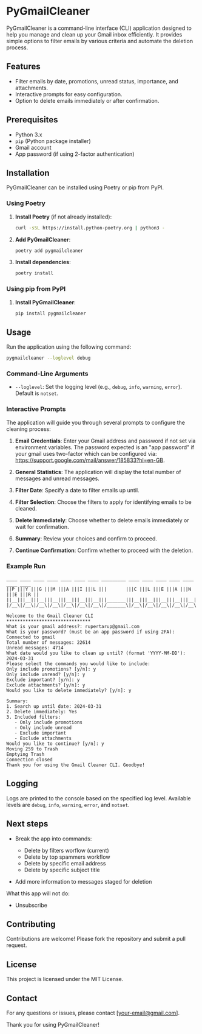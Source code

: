 # PyGmailCleaner

PyGmailCleaner is a command-line interface (CLI) application designed to help you manage and clean up your Gmail inbox efficiently. It provides simple options to filter emails by various criteria and automate the deletion process.

## Features

- Filter emails by date, promotions, unread status, importance, and attachments.
- Interactive prompts for easy configuration.
- Option to delete emails immediately or after confirmation.

## Prerequisites

- Python 3.x
- `pip` (Python package installer)
- Gmail account
- App password (if using 2-factor authentication)

## Installation

PyGmailCleaner can be installed using Poetry or pip from PyPI.

### Using Poetry

1. **Install Poetry** (if not already installed):
   ```bash
   curl -sSL https://install.python-poetry.org | python3 -
   ```

2. **Add PyGmailCleaner**:
   ```bash
   poetry add pygmailcleaner
   ```

3. **Install dependencies**:
   ```bash
   poetry install
   ```

### Using pip from PyPI

1. **Install PyGmailCleaner**:
   ```bash
   pip install pygmailcleaner
   ```

## Usage

Run the application using the following command:
```bash
pygmailcleaner --loglevel debug
```

### Command-Line Arguments

- `--loglevel`: Set the logging level (e.g., `debug`, `info`, `warning`, `error`). Default is `notset`.

### Interactive Prompts

The application will guide you through several prompts to configure the cleaning process:

1. **Email Credentials**: Enter your Gmail address and password if not set via environment variables. The password expected is an "app password" if your gmail uses two-factor which can be configured via: https://support.google.com/mail/answer/185833?hl=en-GB. 

2. **General Statistics**: The application will display the total number of messages and unread messages.

3. **Filter Date**: Specify a date to filter emails up until.

4. **Filter Selection**: Choose the filters to apply for identifying emails to be cleaned.

5. **Delete Immediately**: Choose whether to delete emails immediately or wait for confirmation.

6. **Summary**: Review your choices and confirm to proceed.
 
7. **Continue Confirmation**: Confirm whether to proceed with the deletion.

### Example Run

```plaintext
____ ____ ____ ____ ____ ____ ____ _________ ____ ____ ____ ____ ____ ____ ____ 
||P |||Y |||G |||M |||A |||I |||L |||       |||C |||L |||E |||A |||N |||E |||R ||
||__|||__|||__|||__|||__|||__|||__|||_______|||__|||__|||__|||__|||__|||__|||__||
|/__\|/__\|/__\|/__\|/__\|/__\|/__\|/_______\|/__\|/__\|/__\|/__\|/__\|/__\|/__\| 
        
Welcome to the Gmail Cleaner CLI
*******************************
What is your gmail address?: rupertarup@gmail.com
What is your password? (must be an app password if using 2FA): 
Connected to gmail
Total number of messages: 22614
Unread messages: 4714
What date would you like to clean up until? (format 'YYYY-MM-DD'): 2024-03-31
Please select the commands you would like to include:
Only include promotions? [y/n]: y
Only include unread? [y/n]: y
Exclude important? [y/n]: y
Exclude attachments? [y/n]: y
Would you like to delete immediately? [y/n]: y

Summary:
1. Search up until date: 2024-03-31
2. Delete immediately: Yes
3. Included filters:
   - Only include promotions
   - Only include unread
   - Exclude important
   - Exclude attachments
Would you like to continue? [y/n]: y
Moving 259 to Trash
Emptying Trash
Connection closed
Thank you for using the Gmail Cleaner CLI. Goodbye!
```

## Logging

Logs are printed to the console based on the specified log level. Available levels are `debug`, `info`, `warning`, `error`, and `notset`.

## Next steps

- Break the app into commands:
   - Delete by filters worflow (current)
   - Delete by top spammers workflow
   - Delete by specific email address
   - Delete by specific subject title

- Add more information to messages staged for deletion

What this app will not do:
   - Unsubscribe 


## Contributing

Contributions are welcome! Please fork the repository and submit a pull request.

## License

This project is licensed under the MIT License.

## Contact

For any questions or issues, please contact [your-email@gmail.com].

Thank you for using PyGmailCleaner!